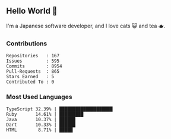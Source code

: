 ## Hello World 👋

I'm a Japanese software developer, and I love cats 😺 and tea 🫖.

### Contributions

    Repositories   : 167
    Issues         : 595
    Commits        : 8954
    Pull-Requests  : 865
    Stars Earned   : 5
    Contributed To : 0

### Most Used Languages

    TypeScript 32.39% | ████████████████████
    Ruby       14.61% | █████████
    Java       10.37% | ██████
    Dart       10.33% | ██████
    HTML        8.71% | █████
